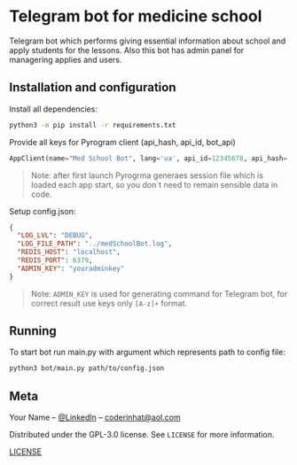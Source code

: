 # Telegram bot for medicine school

Telegram bot which performs giving essential information about school and apply students for the lessons. Also this bot has admin panel for managering applies and users. 

## Installation and configuration

Install all dependencies:

```sh
python3 -m pip install -r requirements.txt
```


Provide all keys for Pyrogram client (api_hash, api_id, bot_api)

```python
AppClient(name="Med School Bot", lang='ua', api_id=12345678, api_hash='your_app_hash', bot_api='1234567:your_bot_api')
```

> Note: after first launch Pyrogrma generaes session file which is loaded each app start, so you don`t need to remain sensible data in code.


Setup config.json:

```json
{
  "LOG_LVL": "DEBUG",
  "LOG_FILE_PATH": "../medSchoolBot.log",
  "REDIS_HOST": "localhost",
  "REDIS_PORT": 6379,
  "ADMIN_KEY": "youradminkey"
}
```
> Note: `ADMIN_KEY` is used for generating command for Telegram bot, for correct result use keys only `[A-z]+` format.


## Running

To start bot run main.py with argument which represents path to config file:


```sh
python3 bot/main.py path/to/config.json
```


## Meta

Your Name – [@LinkedIn](https://www.linkedin.com/in/andrii-prodan-1513ba234/) – coderinhat@aol.com

Distributed under the GPL-3.0 license. See ``LICENSE`` for more information.

[LICENSE](https://github.com/K-K-Ju/med_course_bot/blob/master/LICENSE.txt)


